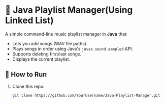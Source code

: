 # 🎵 Java Playlist Manager(Using Linked List)

A simple command-line music playlist manager in **Java** that:
- Lets you add songs (WAV file paths).
- Plays songs in order using Java's `javax.sound.sampled` API.
- Supports deleting first/last songs.
- Displays the current playlist.

## 🚀 How to Run
1. Clone this repo:
   ```bash
   git clone https://github.com/YourUsername/Java-Playlist-Manager.git
